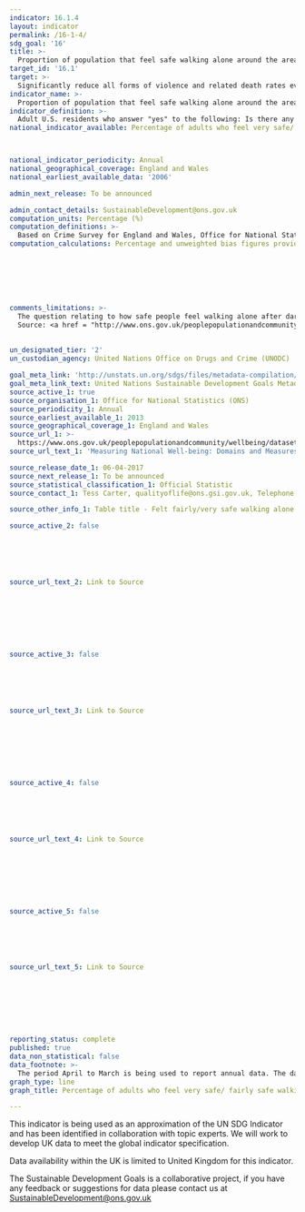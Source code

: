 ```yaml
---
indicator: 16.1.4
layout: indicator
permalink: /16-1-4/
sdg_goal: '16'
title: >-
  Proportion of population that feel safe walking alone around the area they live
target_id: '16.1'
target: >-
  Significantly reduce all forms of violence and related death rates everywhere
indicator_name: >-
  Proportion of population that feel safe walking alone around the area they live
indicator_definition: >-
  Adult U.S. residents who answer "yes" to the following: Is there any area near where you live - that is, within a mile - where you would be afraid to walk alone at night?
national_indicator_available: Percentage of adults who feel very safe/ fairly safe walking alone after dark



national_indicator_periodicity: Annual
national_geographical_coverage: England and Wales
national_earliest_available_data: '2006'

admin_next_release: To be announced

admin_contact_details: SustainableDevelopment@ons.gov.uk
computation_units: Percentage (%)
computation_definitions: >-
  Based on Crime Survey for England and Wales, Office for National Statistics, response to questions about experience in 12 months prior to interview. Rates are per 1,000 adults (16 and over). Data are for England and Wales only.
computation_calculations: Percentage and unweighted bias figures provided by source.







comments_limitations: >-
  The question relating to how safe people feel walking alone after dark was only asked of one-quarter of the sample in the year ending March 2013 to the year ending March 2016.
  Source: <a href = "http://www.ons.gov.uk/peoplepopulationandcommunity/crimeandjustice/bulletins/crimeinenglandandwales/yearendingmar2016">Crime Survey for England and Wales, Office for National Statistics.</a>  
  
  
un_designated_tier: '2'
un_custodian_agency: United Nations Office on Drugs and Crime (UNODC)

goal_meta_link: 'http://unstats.un.org/sdgs/files/metadata-compilation/Metadata-Goal-16.pdf'
goal_meta_link_text: United Nations Sustainable Development Goals Metadata (PDF 213 KB)
source_active_1: true
source_organisation_1: Office for National Statistics (ONS)
source_periodicity_1: Annual
source_earliest_available_1: 2013
source_geographical_coverage_1: England and Wales
source_url_1: >-
  https://www.ons.gov.uk/peoplepopulationandcommunity/wellbeing/datasets/measuringnationalwellbeingdomainsandmeasures
source_url_text_1: 'Measuring National Well-being: Domains and Measures'

source_release_date_1: 06-04-2017
source_next_release_1: To be announced
source_statistical_classification_1: Official Statistic 
source_contact_1: Tess Carter, qualityoflife@ons.gsi.gov.uk, Telephone +44 (0)1633 651812

source_other_info_1: Table title - Felt fairly/very safe walking alone after dark (men/women)

source_active_2: false






source_url_text_2: Link to Source








source_active_3: false






source_url_text_3: Link to Source








source_active_4: false






source_url_text_4: Link to Source








source_active_5: false






source_url_text_5: Link to Source








reporting_status: complete
published: true
data_non_statistical: false
data_footnote: >-
  The period April to March is being used to report annual data. The date on the X axis is the year at the start of the period
graph_type: line
graph_title: Percentage of adults who feel very safe/ fairly safe walking alone after dark

---
```

This indicator is being used as an approximation of the UN SDG Indicator and has been identified in collaboration with topic experts. We will work to develop UK data to meet the global indicator specification.
  
Data availability within the UK is limited to United Kingdom for this indicator.
  
The Sustainable Development Goals is a collaborative project, if you have any feedback or suggestions for data please contact us at <SustainableDevelopment@ons.gov.uk>
